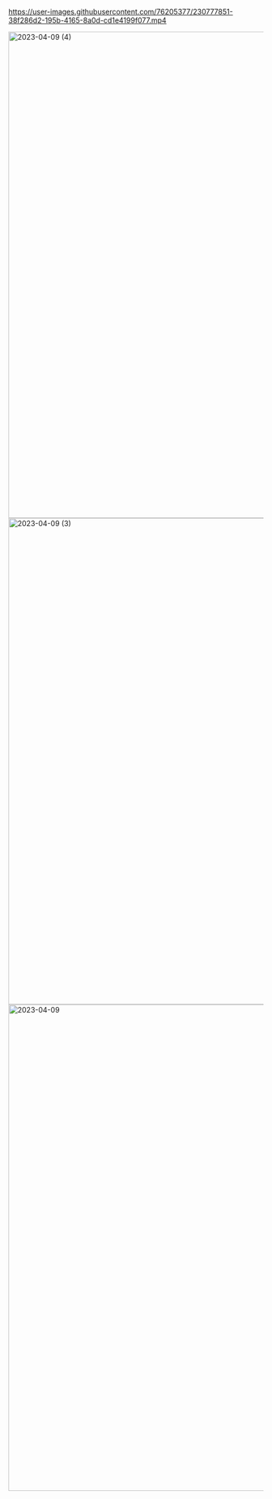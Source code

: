 

https://user-images.githubusercontent.com/76205377/230777851-38f286d2-195b-4165-8a0d-cd1e4199f077.mp4

<img width="960" alt="2023-04-09 (4)" src="https://user-images.githubusercontent.com/76205377/230777907-92efd640-e619-4c16-b866-6ec7d492de09.png">

<img width="960" alt="2023-04-09 (3)" src="https://user-images.githubusercontent.com/76205377/230777913-c9d98fa1-1c59-40f3-ab51-21326e162fc1.png">
<img width="960" alt="2023-04-09" src="https://user-images.githubusercontent.com/76205377/230777918-6246a3ee-7333-4c78-a537-248800e3112d.png">
